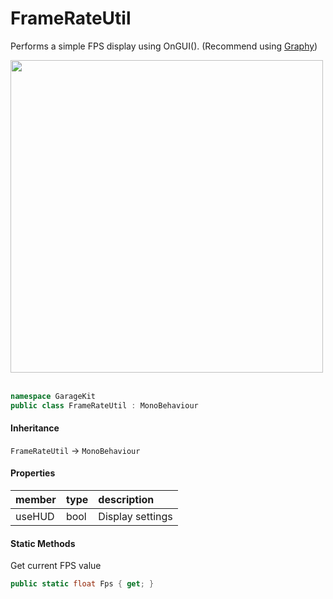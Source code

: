 # FrameRateUtil

Performs a simple FPS display using OnGUI(). (Recommend using [Graphy](https:/assetstore.unity.com/packages/tools/gui/graphy-ultimate-fps-counter-stats-monitor-debugger-105778))

<img src="~/image/script_reference/framerateutil_gameview.png" width="500px"/>
</br>
</br>

```csharp
namespace GarageKit
public class FrameRateUtil : MonoBehaviour
```

#### Inheritance

`FrameRateUtil` -> `MonoBehaviour`

#### Properties

|member|type|description|
|:--|:--|:--|
|useHUD|bool|Display settings|

#### Static Methods

Get current FPS value
```csharp
public static float Fps { get; }
```
